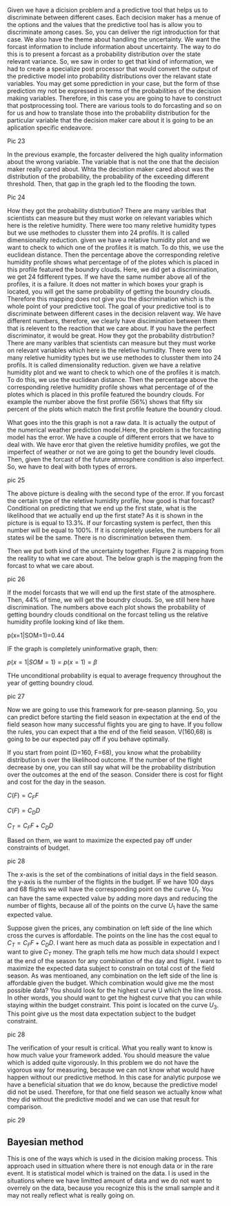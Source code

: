 Given we have a dicision problem and a predictive tool that helps us to discriminate between different cases. Each decision maker has a menue of the options and the values that the predictive tool has is allow you to discriminate among cases. So, you can deliver the rigt introduction for that case. We also have the theme about handling the uncertainty. We want the forcast information to include information about uncertainty. The way to do this is to present a forcast as a probability distribution over the state relevant variance. So, we saw in order to get that kind of information, we had to create a specialize post processor that would convert the output of the predictive model into probability distributions over the relavant state variables. You may get some pprediction in your case, but the form of thse prediction my not be expressed in terms of the probabilities of the decision making variables. Therefore, in this case you are going to have to construct that postprocessing tool. There are various tools to do forcasting and so on for us and how to translate those into the probability distribution for the particular variable that the decision maker care about it is going to be an aplication specific endeavore.  

 Pic 23

 In the previous example, the forcaster delivered the high quality information about the wrong variable. The variable that is not the one that the decision maker really cared about. Whta the decistion maker cared about was the distribution of the probability, the probability of the exceeding different threshold. Then, that gap in the graph led to the flooding the town.

 Pic 24

How they got the probability distrbution? There are many varibles that scientists can measure but they must worke on relevant variables which here is the reletive humidity. There were too many reletive humidity types but we use methodes to clusster them into 24 profils. It is called dimensionality reduction. given we have a relative humidity plot and we want to check to which one of the profiles it is match. To do this, we use the euclidean distance. Then the percentage above the corresponding reletive humidity profile shows what percentage of of the plotes which is placed in this profile featured the boundry clouds. Here, we did get a discrimination, we get 24 fdifferent types. If we have the same number above all of the profiles, it is a failure. It does not matter in which boxes your graph is located, you will get the same probability of getting the boundry clouds. Therefore this mapping does not give you the discrimination which is the whole point of your predictive tool. The goal of your predictive tool is to discriminate between different cases in the decision relavent way.  We have different numbers, therefore, we clearly have discimination between them that is relevent to the reaction that we care about. If you have the perfect discriminator, it would be great.
How they got the probability distrbution? There are many varibles that scientists can measure but they must worke on relevant variables which here is the reletive humidity. There were too many reletive humidity types but we use methodes to clusster them into 24 profils. It is called dimensionality reduction. given we have a relative humidity plot and we want to check to which one of the profiles it is match. To do this, we use the euclidean distance. Then the percentage above the corresponding reletive humidity profile shows what percentage of of the plotes which is placed in this profile featured the boundry clouds. For example the number above the first profile (56%) shows that fifty six percent of the plots which match the first profile feature the boundry cloud.

What goes into the this graph is not a raw data. It is actually the output of the numerical weather prediction model.Here, the problem is the forcasting model has the error. We have a couple of different errors that we have to deal with. We have eror that given the reletive humidity profiles, we got the imperfect of weather or not we are going to get the boundry level clouds. Then, given the forcast of the future atmosphere condition is also imperfect. So, we have to deal with both types of errors. 

pic 25

The above picture is dealing with the second type of the error. If you forcast the certain type of the reletive humidity profile, how good is that forcast? Conditional on predicting that we end up the first state, what is the likelihood that we actually end up the first state? As it is shown in the picture is is equal to 13.3%. If our forcasting system is perfect, then this number will be equal to 100%. If it is completely useles, the numbers for all states wil be the same. There is no discrimination between them. 

Then we put both kind of the uncertainty together. FIgure 2 is mapping from the reallity to what we care about. The below graph is the mapping from the forcast to what we care about.

pic 26

If the model forcasts that we will end up the first state of the atmosphere. Then, 44% of time, we will get the boundry clouds. So, we still here have discrimination. The numbers above each plot shows the probability of getting boundry clouds conditional on the forcast telling us the relative humidity profile looking kind of like them. 

p(x=1|SOM=1)=0.44

IF the graph is completely uninformative graph, then:

$p(x=1|SOM=1)=p(x=1)=\beta$

THe unconditional probability is equal to average frequency throughout the year of getting boundry cloud.

pic 27

Now we are going to use this framework for pre-season planning. So, you can predict before starting the field season in expectation at the end of the field season how many successful flights you are ging to have. If you follow the rules, you can expect that a the end of the field season. V(160,68) is going to be our expected pay off if you behave optimally. 

If you start from point (D=160, F=68), you know what the probability distribution is over the likelihood outcome. If the number of the flight decrease by one, you can still say what will be the probability distribution over the outcomes at the end of the season. Consider there is cost for flight and cost for the day in the season. 

$C(F)=C_{F}F$

$C(F)=C_{D}D$

$C_{T}=C_{F}F+C_{D}D$

Based on them, we want to maximize the expected pay off under constraints of budget.

pic 28


The x-axis is the set of the combinations of initial days in the field season.  the y-axis is the number of the flights in the budget.  IF we have 100 days and 68 flights we will have the corresponding point on the curve $U_{1}$. You can have the same expected value by adding more days and reducing the number of flights, because all of the points on the curve $U_{1}$ have the same expected value. 

Suppose given the prices, any combination on left side of the line which cross the curves is affordable. The points on the line has the cost equal to $C_{T}=C_{F}F+C_{D}D$. I want here as much data as possible in expectation and I want to give $C_{T}$ money. The graph tells me how much data should I expect at the end of the season for any combination of the day and flight. I want to maximize the expected data subject to constrain on total cost of the field season. As was mentioaned, any combination on the left side of the line is affordable given the budget. Which combination would give me the most possible data? You should look for the highest curve  U which the line cross. In other words, you should want to get the highest curve that you can while staying within the budget constraint. This point is located on the curve $U_{3}$. This point give us the most data expectation subject to the budget constraint.

pic 28

The verification of your result is critical. What you really want to know is how much value your framework added. You should measure the value which is added quite vigorously. In this problem we do not have the vigorous way for measuring, because we can not know what would have happen without our predictive method. In this case for analytic purpose we have a beneficial situation that we do know, because the predictive model did not be used. Therefore, for that one field season we actually know what they did without the predictive model and we can use that result for comparison. 

pic 29

## Bayesian method

This is one of the ways which is used in the dicision making process. This approach used in sittuation where there is not enough data or in the rare event. It is statistical model which is trained on the data. I is used in the situations where we have limitted amount of data and we do not want to overrely on the data, because you recognize this is the small sample and it may not really reflect what is really going on. 









